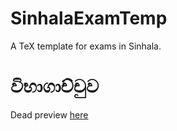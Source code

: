 # SinhalaExamTemp

A TeX template for exams in Sinhala.

# විභාගාච්චුව

Dead preview [here](https://github.com/amilapsn/SinhalaExamTemp/blob/master/template.pdf)
